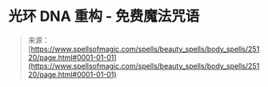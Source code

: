 <!--yml

分类：未分类

日期：2024-06-12 19:11:45

-->

# 光环 DNA 重构 - 免费魔法咒语

> 来源：[https://www.spellsofmagic.com/spells/beauty_spells/body_spells/25120/page.html#0001-01-01](https://www.spellsofmagic.com/spells/beauty_spells/body_spells/25120/page.html#0001-01-01)
